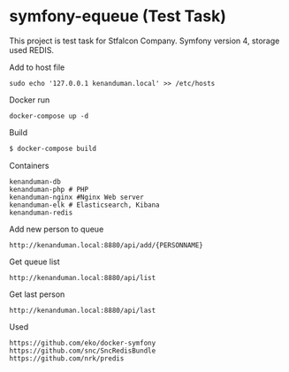 symfony-equeue (Test Task)
==============
This project is test task for Stfalcon Company. 
Symfony version 4, storage used REDIS.

Add to host file
```
sudo echo '127.0.0.1 kenanduman.local' >> /etc/hosts
```

Docker run
```
docker-compose up -d
```
Build
```bash
$ docker-compose build
```
Containers
```
kenanduman-db
kenanduman-php # PHP
kenanduman-nginx #Nginx Web server
kenanduman-elk # Elasticsearch, Kibana
kenanduman-redis
```
Add new person to queue
```
http://kenanduman.local:8880/api/add/{PERSONNAME}
```
Get queue list
```
http://kenanduman.local:8880/api/list
```
Get last person
```
http://kenanduman.local:8880/api/last
```
Used
```
https://github.com/eko/docker-symfony
https://github.com/snc/SncRedisBundle
https://github.com/nrk/predis
```